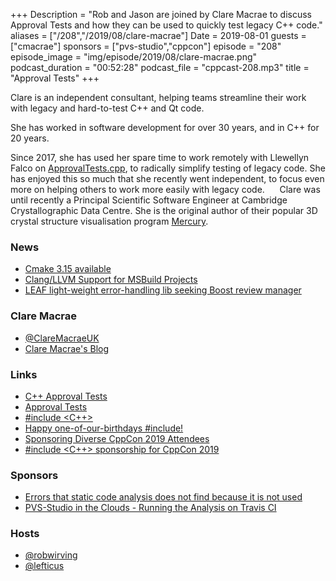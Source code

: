 +++
Description = "Rob and Jason are joined by Clare Macrae to discuss Approval Tests and how they can be used to quickly test legacy C++ code."
aliases = ["/208","/2019/08/clare-macrae"]
Date = 2019-08-01
guests = ["cmacrae"]
sponsors = ["pvs-studio","cppcon"]
episode = "208"
episode_image = "img/episode/2019/08/clare-macrae.png"
podcast_duration = "00:52:28"
podcast_file = "cppcast-208.mp3"
title = "Approval Tests"
+++

Clare is an independent consultant, helping teams streamline their work with legacy and hard-to-test C++ and Qt code.

She has worked in software development for over 30 years, and in C++ for 20 years.

Since 2017, she has used her spare time to work remotely with Llewellyn Falco on [ApprovalTests.cpp](https://github.com/approvals/ApprovalTests.cpp), to radically simplify testing of legacy code. She has enjoyed this so much that she recently went independent, to focus even more on helping others to work more easily with legacy code.
    
Clare was until recently a Principal Scientific Software Engineer at Cambridge Crystallographic Data Centre. She is the original author of their popular 3D crystal structure visualisation program [Mercury](https://www.ccdc.cam.ac.uk/mercury/).

### News ###

 - [Cmake 3.15 available](https://blog.kitware.com/cmake-3-15-0-available-for-download/)
 - [Clang/LLVM Support for MSBuild Projects](https://devblogs.microsoft.com/cppblog/clang-llvm-support-for-msbuild-projects/)
 - [LEAF light-weight error-handling lib seeking Boost review manager](https://old.reddit.com/r/cpp/comments/cdzy8w/leaf_a_lightweight_errorhandling_library_seeking/)

### Clare Macrae ###

 - [@ClareMacraeUK](https://twitter.com/ClareMacraeUK)
 - [Clare Macrae's Blog](https://claremacrae.co.uk/)

### Links ###

 - [C++ Approval Tests](https://github.com/approvals/ApprovalTests.cpp)
 - [Approval Tests](https://approvaltests.com/)
 - [#include <C++>](https://www.includecpp.org/)
 - [Happy one-of-our-birthdays #include!](http://www.gregcons.com/KateBlog/HappyOneofourbirthdaysInclude.aspx)
 - [Sponsoring Diverse CppCon 2019 Attendees](https://www.gofundme.com/f/sponsoring-diverse-cppcon-2019-attendees?pc=&rcid=r01-156331121458-e1203fc6dedf4e8f)
 - [#include <C++> sponsorship for CppCon 2019](https://docs.google.com/forms/d/e/1FAIpQLSc7Ctwydv5yu0egr8lOoWz5q1JXYkyDpBoaMAtsW1qPy8Kq2Q/viewform)

### Sponsors ###

- [Errors that static code analysis does not find because it is not used](https://www.viva64.com/en/b/0639/)
- [PVS-Studio in the Clouds - Running the Analysis on Travis CI](https://www.viva64.com/en/b/0636/)

### Hosts ###

- [@robwirving](https://twitter.com/robwirving)
- [@lefticus](https://twitter.com/lefticus)

